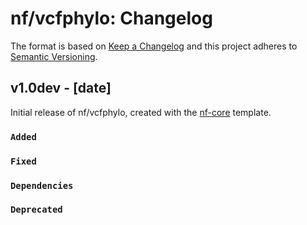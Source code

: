 # nf/vcfphylo: Changelog

The format is based on [Keep a Changelog](https://keepachangelog.com/en/1.0.0/)
and this project adheres to [Semantic Versioning](https://semver.org/spec/v2.0.0.html).

## v1.0dev - [date]

Initial release of nf/vcfphylo, created with the [nf-core](https://nf-co.re/) template.

### `Added`

### `Fixed`

### `Dependencies`

### `Deprecated`
